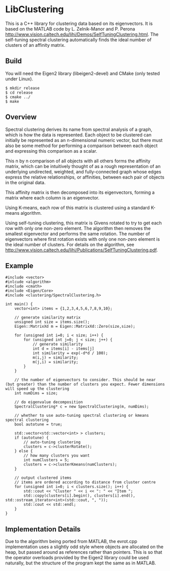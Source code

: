 LibClustering
=============

This is a C++ library for clustering data based on its eigenvectors. It is based on the MATLAB code by L. Zelnik-Manor and P. Perona http://www.vision.caltech.edu/lihi/Demos/SelfTuningClustering.html. The self-tuning spectral clustering automatically finds the ideal number of clusters of an affinity matrix.

Build
-----

You will need the Eigen2 library (libeigen2-devel) and CMake (only tested under Linux). 

	$ mkdir release
	$ cd release
	$ cmake ../
	$ make


Overview
--------

Spectral clustering derives its name from spectral analysis of a graph, which is how the data is represented. Each object to be clustered can initially be represented as an n-dimensional numeric vector, but there must also be some method for performing a comparison between each object and expressing this comparison as a scalar.

This n by n comparison of all objects with all others forms the affinity matrix, which can be intuitively thought of as a rough representation of an underlying undirected, weighted, and fully-connected graph whose edges express the relative relationships, or affinities, between each pair of objects in the original data.

This affinity matrix is then decomposed into its eigenvectors, forming a matrix where each column is an eigenvector.

Using K-means, each row of this matrix is clustered using a standard K-means algorithm.

Using self-tuning clustering, this matrix is Givens rotated to try to get each row with only one non-zero element. The algorithm then removes the smallest eigenvector and performs the same rotation. The number of eigenvectors where first rotation exists with only one non-zero element is the ideal number of clusters. For details on the algorithm, see http://www.vision.caltech.edu/lihi/Publications/SelfTuningClustering.pdf.


Example
-------

	#include <vector>
	#inlcude <algorithm>
	#include <cmath>
	#include <Eigen/Core>
	#include <clustering/SpectralClustering.h>
	
	int main() {
		vector<int> items = {1,2,3,4,5,6,7,8,9,10};
	
		// generate similarity matrix
		unsigned int size = items.size();
		Eigen::MatrixXd m = Eigen::MatrixXd::Zero(size,size);
	
		for (unsigned int i=0; i < size; i++) {
			for (unsigned int j=0; j < size; j++) {
				// generate similarity
				int d = items[i] - items[j]
				int similarity = exp(-d*d / 100);
				m(i,j) = similarity;
				m(j,i) = similarity;
			}
		}
	
		// the number of eigenvectors to consider. This should be near (but greater) than the number of clusters you expect. Fewer dimensions will speed up the clustering
		int numDims = size;
	
		// do eigenvalue decomposition
		SpectralClustering* c = new SpectralClustering(m, numDims);
	
		// whether to use auto-tuning spectral clustering or kmeans spectral clustering
		bool autotune = true;
	
		std::vector<std::vector<int> > clusters;
		if (autotune) {
			// auto-tuning clustering
			clusters = c->clusterRotate();
		} else {
			// how many clusters you want
			int numClusters = 5;
			clusters = c->clusterKmeans(numClusters);
		}
	
		// output clustered items
		// items are ordered according to distance from cluster centre
		for (unsigned int i=0; i < clusters.size(); i++) {
			std::cout << "Cluster " << i << ": " << "Item ";
			std::copy(clusters[i].begin(), clusters[i].end(), std::ostream_iterator<int>(std::cout, ", "));
			std::cout << std::endl;
		}
	}


Implementation Details
----------------------

Due to the algorithm being ported from MATLAB, the evrot.cpp implementation uses a slightly odd style where objects are allocated on the heap, but passed around as references rather than pointers. This is so that the operator overloads provided by the Eigen2 library could be used naturally, but the structure of the program kept the same as in MATLAB. 
